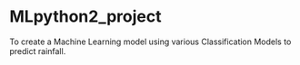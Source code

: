 # MLpython2_project
To create a Machine Learning model using various Classification Models to predict rainfall.
